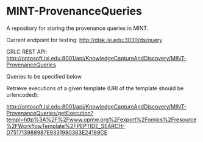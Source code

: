 # MINT-ProvenanceQueries
A repository for storing the provenance queries in MINT.

Current endpoint for testing: http://disk.isi.edu:3030/ds/query

GRLC REST API: http://ontosoft.isi.edu:8001/api/KnowledgeCaptureAndDiscovery/MINT-ProvenanceQueries

Queries to be specified below

Retrieve executions of a given template (URI of the template should be urlencoded): 

http://ontosoft.isi.edu:8001/api/KnowledgeCaptureAndDiscovery/MINT-ProvenanceQueries/getExecution?templ=http%3A%2F%2Fwww.opmw.org%2Fexport%2Fomics%2Fresource%2FWorkflowTemplate%2FPEPTIDE_SEARCH-D751713988987E9331980363E24189CE
